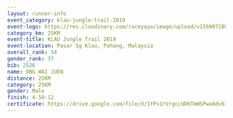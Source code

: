 ```yaml
---
layout: runner-info 
event_category: klau-jungle-trail-2019 
event-logo: https://res.cloudinary.com/raceyaya/image/upload/v1569072808/logo/klau-image_qwwxyw.png
category_km: 25KM 
event-title: KLAU Jungle Trail 2019 
event-location: Pasar Sg Klau, Pahang, Malaysia 
overall_rank: 54
gender_rank: 37
bib: 2526
name: ONG WAI JUEN
distance: 25KM
category: 25KM
gender: Male
finish: 4-50-12
certificate: https://drive.google.com/file/d/1YPx1rVrgccUD6TmWSPwa8dv635A1kOMC/view?usp=sharing
---
```

